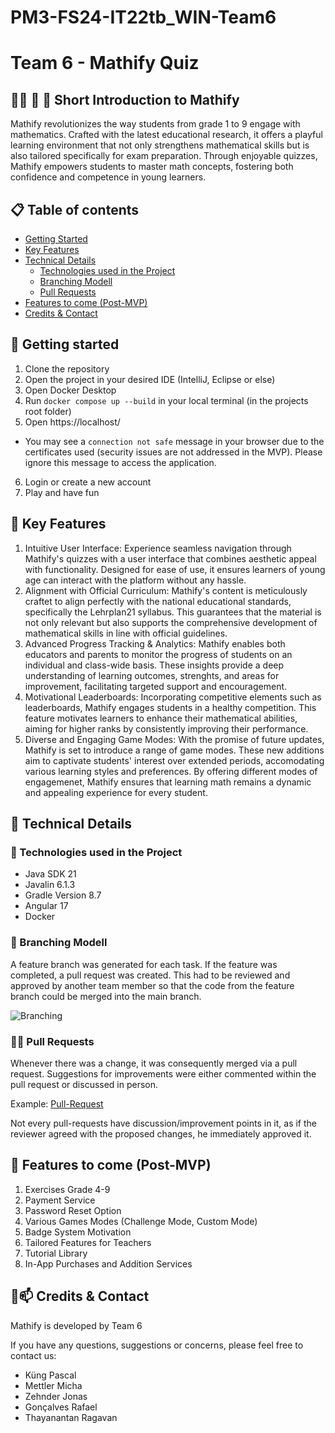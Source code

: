 # PM3-FS24-IT22tb_WIN-Team6

# Team 6 - Mathify Quiz
## 👨‍🎓 🧮 📐 Short Introduction to Mathify
Mathify revolutionizes the way students from grade 1 to 9 engage with mathematics. Crafted with the latest educational research, it offers a playful learning environment that not only strengthens mathematical skills but is also tailored specifically for exam preparation. Through enjoyable quizzes, Mathify empowers students to master math concepts, fostering both confidence and competence in young learners.

## 📋 Table of contents
- [Getting Started](#-getting-started)
- [Key Features](#-key-features)
- [Technical Details](#-technical-details)
  - [Technologies used in the Project](#-technologies-used-in-the-project)
  - [Branching Modell](#-branching-modell)
  - [Pull Requests](#-pull-requests)
- [Features to come (Post-MVP)](#-features-to-come-post-mvp)
- [Credits & Contact](#-credits--contact)

## 🚀 Getting started
1. Clone the repository
2. Open the project in your desired IDE (IntelliJ, Eclipse or else)
3. Open Docker Desktop
4. Run `docker compose up --build` in your local terminal (in the projects root folder)
5. Open https://localhost/
 - You may see a `connection not safe` message in your browser due to the certificates used (security issues are not addressed in the MVP). Please ignore this message to access the application.
6. Login or create a new account
7. Play and have fun

## 🔑 Key Features
1. Intuitive User Interface: Experience seamless navigation through Mathify's quizzes with a user interface that combines aesthetic appeal with functionality. Designed for ease of use, it ensures learners of young age can interact with the platform without any hassle.
2. Alignment with Official Curriculum: Mathify's content is meticulously craftet to align perfectly with the national educational standards, specifically the Lehrplan21 syllabus. This guarantees that the material is not only relevant but also supports the comprehensive development of mathematical skills in line with official guidelines.
3. Advanced Progress Tracking & Analytics: Mathify enables both educators and parents to monitor the progress of students on an individual and class-wide basis. These insights provide a deep understanding of learning outcomes, strenghts, and areas for improvement, facilitating targeted support and encouragement. 
4. Motivational Leaderboards: Incorporating competitive elements such as leaderboards, Mathify engages students in a healthy competition. This feature motivates learners to enhance their mathematical abilities, aiming for higher ranks by consistently improving their performance. 
5. Diverse and Engaging Game Modes: With the promise of future updates, Mathify is set to introduce a range of game modes. These new additions aim to captivate students' interest over extended periods, accomodating various learning styles and preferences. By offering different modes of engagemenet, Mathify ensures that learning math remains a dynamic and appealing experience for every student.

## 🔎 Technical Details 

### 🧪 Technologies used in the Project

- Java SDK 21
- Javalin 6.1.3
- Gradle Version 8.7
- Angular 17
- Docker

### 🌳 Branching Modell 

A feature branch was generated for each task. If the feature was completed, a pull request was created. This had to be reviewed and approved by another team member so that the code from the feature branch could be merged into the main branch.

![Branching](https://github.zhaw.ch/storage/user/4894/files/4e1b24bb-0a45-4792-999c-f864144bfa3f)

### 👨‍🔧 Pull Requests
Whenever there was a change, it was consequently merged via a pull request. Suggestions for improvements were either commented within the pull request or discussed in person. 

Example: [Pull-Request ](https://github.zhaw.ch/PM3-IT22tbWIN/PM3-FS24-IT22tb_WIN-Team6/pull/129)

Not every pull-requests have discussion/improvement points in it, as if the reviewer agreed with the proposed changes, he immediately approved it. 

## 🔮 Features to come (Post-MVP)

1. Exercises Grade 4-9
2. Payment Service
3. Password Reset Option
4. Various Games Modes (Challenge Mode, Custom Mode)
5. Badge System Motivation
6. Tailored Features for Teachers
7. Tutorial Library
8. In-App Purchases and Addition Services

## 🙌📫 Credits & Contact

Mathify is developed by Team 6

If you have any questions, suggestions or concerns, please feel free to contact us:
- Küng Pascal
- Mettler Micha
- Zehnder Jonas
- Gonçalves Rafael
- Thayanantan Ragavan
